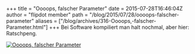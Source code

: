+++
title = "Oooops, falscher Parameter"
date = 2015-07-28T16:46:04Z
author = "flipdot member"
path = "/blog/2015/07/28/oooops-falscher-parameter"
aliases = ["/blog/archives/316-Oooops,-falscher-Parameter.html"]
+++
Bei Software kompiliert man halt nochmal, aber hier: Ratschpeng.

[![Oooops, falscher
Parameter](/media/20150728_172217.serendipityThumb.jpg)](/media/20150728_172217.jpg)
